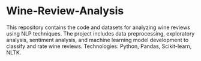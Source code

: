 # Wine-Review-Analysis
This repository contains the code and datasets for analyzing wine reviews using NLP techniques. The project includes data preprocessing, exploratory analysis, sentiment analysis, and machine learning model development to classify and rate wine reviews. Technologies: Python, Pandas, Scikit-learn, NLTK.

